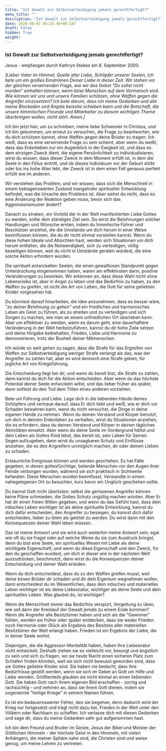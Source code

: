 ```yaml
---
title: "Ist Gewalt zur Selbstverteidigung jemals gerechtfertigt?"
menu_title: ""
description: "Ist Gewalt zur Selbstverteidigung jemals gerechtfertigt?"
date: 2020-08-01 06:25:48+00:187
draft: False
hidden: True
weight:
---
```

### Ist Gewalt zur Selbstverteidigung jemals gerechtfertigt?

Jesus - empfangen durch Kathryn Stokes am 8. September 2000.

*[Lieber Vater im Himmel, Quelle aller Liebe, Schöpfer unserer Seelen, ich bete um ein großes Einströmen Deiner Liebe in dieser Zeit. Wir stehen vor der gleichen verwirrenden Frage, wie wir das Gebot "Du sollst nicht morden" einhalten können, wenn böse Menschen auf dem Vormarsch sind. Wie können wir uns und unsere Familien schützen, ohne Waffen gegen die Angreifer einzusetzen? Ich bete darum, dass ich meine Gedanken und alle meine Blockaden und Ängste beiseite schieben kann und die Botschaft, die unsere himmlischen Freunde und Mitarbeiter zu diesem wichtigen Thema überbringen wollen, nicht stört. Amen.]*

Ich bin jetzt hier, um zu schreiben, meine liebe Schwester in Christus, und ich bin gekommen, um erneut zu versuchen, die Frage zu beantworten, wie du dich schützen kannst, ohne Waffen gegen deine Brüder zu tragen. Ich weiß, dass es eine verwirrende Frage zu sein scheint, aber wenn du weißt, dass das Erdenleben nur ein Augenblick in der Ewigkeit ist, und dass es dem einzigen Zweck dient, die eigene Persönlichkeit zu individualisieren, wirst du wissen, dass dieser Zweck in dem Moment erfüllt ist, in dem die Seele in den Fötus eintritt, und ob dieses Individuum vor der Geburt stirbt oder bis ins hohe Alter lebt, der Zweck ist in dem einen Fall genauso perfekt erfüllt wie im anderen.

Wir verstehen das Problem, und wir wissen, dass sich die Menschheit in einem beklagenswerten Zustand mangelnder spiritueller Entwicklung befindet, was die Ursache des Problems ist. Aber siehst du nicht, dass es eine Änderung der Reaktion geben muss, bevor sich das Aggressionsmuster ändert?

Danach zu streben, ein Vorbild der in der Welt manifestierten Liebe Gottes zu werden, sollte dein ständiges Ziel sein. Du wirst die Belohnungen solcher Handlungen und Wünsche ernten, indem du himmlische Führer und Beschützer anziehst, die die Umstände um dich herum in einer Weise beeinflussen können, die du dir nicht einmal vorstellen kannst. Wenn du diese hohen Ideale und Absichten hast, werden sich Situationen um dich herum entfalten, die die Notwendigkeit, sich zu verteidigen, völlig beseitigen können, weil du nicht in Umstände geraten würdest, die eine solche Aktion erfordern würden.

Die spirituell entwickelten Seelen, die einen gewaltlosen Standpunkt gegen Unterdrückung eingenommen haben, waren am effektivsten darin, positive Veränderungen zu bewirken. Wir erkennen an, dass diese Wahl nicht ohne Lebensrisiko ist, aber in Angst zu leben und das Bedürfnis zu haben, zu den Waffen zu greifen, ist nicht die Art von Leben, die Gott für seine geliebten Kinder vorgesehen hat.

Du könntest darauf hinarbeiten, die Idee anzunehmen, dass es besser wäre, *"zu deiner Belohnung zu gehen"* und ein friedliches und harmonisches Leben als Geist zu führen, als zu streiten und zu verteidigen und sich Sorgen zu machen, wie man an einem unfriedlichen Ort überleben kann. Aber um effektiver zu werden, wenn es darum geht, eine dauerhaftere Veränderung in der Welt herbeizuführen, kannst du dir hohe Ziele setzen und deine Hingabe beibehalten, Frieden, Liebe und Harmonie zu demonstrieren, trotz der Bosheit deiner Mitmenschen.

Ich würde so weit gehen zu sagen, dass die Strafe für das Ergreifen von Waffen zur Selbstverteidigung weniger Strafe verlangt als das, was der Angreifer zu zahlen hat, aber es wird dennoch eine Strafe geben, für jegliche Art von Kriegsführung.

Die Entscheidung liegt bei dir, und wenn du bereit bist, die Strafe zu zahlen, dann kannst du dich für die Aktion entscheiden. Aber wenn du das höchste Potential deiner Seele entwickeln willst, und das lieber früher als später, dann solltest du den Tod dem Töten eines anderen vorziehen.

Bete um Führung und Liebe. Lege dich in die liebenden Hände deines Schöpfers und vertraue darauf, dass Er dich liebt und weiß, wie er dich vor Schaden bewahren kann, wenn du nicht versuchst, die Dinge in deine eigenen Hände zu nehmen. Wenn du deinen Verstand und Körper benutzt, um dich in deinem Erdenleben zu verhalten, wirst du Situationen anziehen, die es erfordern, dass du deinen Verstand und Körper in deinen täglichen Aktivitäten einsetzt. Aber wenn du deine Seele im Vordergrund hältst und dein Leben als Gottes Kind lebst, das bereit ist, sein Leben für Seinen Segen aufzugeben, dann wirst du unsagbaren Schutz und Einflüsse anziehen, die es den Angreifern unmöglich machen, dir oder deinen Lieben zu schaden.

Erstaunliche Ereignisse können und werden geschehen. Es hat Fälle gegeben, in denen gottesfürchtige, betende Menschen vor den Augen ihrer Feinde verborgen wurden, während sie sich praktisch in Sichtweite befanden. Diese Menschen wurden beeinflusst, Verwandte in einem nahegelegenen Ort zu besuchen, kurz bevor ein Unglück geschehen sollte.

Du kannst Gott nicht überlisten; selbst die gerissenen Angreifer können keine Pläne schmieden, die Gottes Schutz ungültig machen würden. Aber Er hat dir einen freien Willen gegeben, und wenn du das Gefühl hast, dass dein irdisches Leben wichtiger ist als deine spirituelle Entwicklung, kannst du dich dafür entscheiden, den Angreifer zu besiegen, du kannst dich dafür entscheiden, lieber zu töten als getötet zu werden. Du wirst dann mit den Konsequenzen deiner Wahl leben müssen.

Das ist meine Antwort und sie wird auch weiterhin meine Antwort sein, egal wie oft du sie fragst oder auf welche Weise du sie zum Ausdruck bringst, denn du bist eine Seele, ein spirituelles Wesen mit Liebe als deine wichtigste Eigenschaft, und wenn du diese Eigenschaft und den Zweck, für den du geschaffen wurdest, um dich in dieser wie in der nächsten Welt auszudrücken, beschmutzt, dann wirst du die Konsequenzen deiner Entscheidung und deiner Wahl erleiden.

Wenn du dich entscheidest, dass du zu den Waffen greifen musst, weil deine bösen Brüder dir schaden und dir dein Eigentum wegnehmen wollen, dann entscheidest du im Wesentlichen, dass dein irdisches und materielles Leben wichtiger ist als deine Liebesnatur, wichtiger als deine Seele und dein spirituelles Leben. Was glaubst du, ist wichtiger?

Wenn die Menschheit immer das Bedürfnis verspürt, Vergeltung zu üben, wie soll dann der Kreislauf der Gewalt jemals zu einem Ende kommen? Wenn die Angreifer alle Besitztümer haben und sich als die "Gewinner" fühlen, werden sie früher oder später entdecken, dass sie weder Frieden noch Harmonie oder Glück als Ergebnis des Besitzes aller materiellen Besitztümer der Welt erlangt haben. Frieden ist ein Ergebnis der Liebe, die in deiner Seele wohnt.

Diejenigen, die die Aggressor-Mentalität haben, haben ihre Liebesnatur nicht entwickelt. Deshalb ziehen sie es vielleicht vor, besorgt und ängstlich zu sein und sich zu fragen, wo sie heute Nacht einen sicheren Platz zum Schlafen finden könnten, weil sie sich nicht bewusst geworden sind, dass sie Gottes geliebte Kinder sind. Sie haben nie bedacht, dass ihre Bedürfnisse gestillt werden, wenn sie sich im Gebet an Gott um Hilfe und Liebe wenden. Größtenteils glauben sie nicht einmal an einen liebenden Gott. Sie haben Gott nach ihrem eigenen Bild erschaffen - zornig und rachsüchtig - und nehmen an, dass sie ihrem Gott dienen, indem sie sogenannte "heilige Kriege" in seinem Namen führen.

Es ist ein bedauernswerter Fehler, den sie begehen, denn dadurch wird der Krieg nur fortgesetzt und trägt nicht dazu bei, Frieden in der Welt unter den Völkern oder Nachbarn zu schaffen. Ich verlasse dich mit diesen Gedanken und sage dir, dass du meine Gedanken sehr gut aufgenommen hast.

Ich bin dein Freund und Bruder im Geiste, Jesus der Bibel und Meister der Göttlichen Himmeln - der höchste Geist in den Himmeln, mit vielen Anhängern, die meiner Sphäre nahe sind, die Christen sind und weise genug, um meine Lehren zu vertreten.
